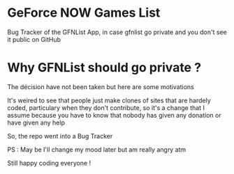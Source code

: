 # GeForce NOW Games List
Bug Tracker of the GFNList App, in case gfnlist go private and you don't see it public on GitHub

# Why GFNList should go private ?

The décision have not been taken but here are some motivations

It's weired to see that people just make clones of sites that are hardely coded, particulary when they don't contribute, so it's a change that I assume because you have to know that nobody has given any donation or have given any help

So, the repo went into a Bug Tracker 

PS : May be I'll change my mood later but am really angry atm

Still happy coding everyone !
